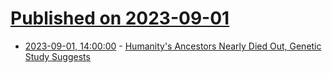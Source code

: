 # [Published on 2023-09-01](index.md)

* [2023-09-01, 14:00:00](https://science.slashdot.org/story/23/09/01/0844242/humanitys-ancestors-nearly-died-out-genetic-study-suggests?utm_source=rss1.0mainlinkanon&utm_medium=feed) - [Humanity's Ancestors Nearly Died Out, Genetic Study Suggests](https://science.slashdot.org/story/23/09/01/0844242/humanitys-ancestors-nearly-died-out-genetic-study-suggests?utm_source=rss1.0mainlinkanon&utm_medium=feed)
